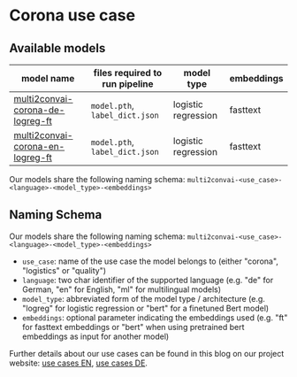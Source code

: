 # Corona use case

## Available models

| model name | files required to run pipeline | model type | embeddings |
|------------|--------------------------------|------------|------------|
| [multi2convai-corona-de-logreg-ft](https://huggingface.co/inovex/multi2convai-corona-de-logreg-ft) | `model.pth`, `label_dict.json` | logistic regression | fasttext |
| [multi2convai-corona-en-logreg-ft](https://huggingface.co/inovex/multi2convai-corona-en-logreg-ft) | `model.pth`, `label_dict.json` | logistic regression | fasttext |


Our models share the following naming schema: `multi2convai-<use_case>-<language>-<model_type>-<embeddings>`

## Naming Schema

Our models share the following naming schema: `multi2convai-<use_case>-<language>-<model_type>-<embeddings>`

- `use_case`: name of the use case the model belongs to (either "corona", "logistics" or "quality")
- `language`: two char identifier of the supported language (e.g. "de" for German, "en" for English, "ml" for multilingual models)
- `model_type`: abbreviated form of the model type / architecture (e.g. "logreg" for logistic regression or "bert" for a finetuned Bert model)
- `embeddings`: optional parameter indicating the embeddings used (e.g. "ft" for fasttext embeddings or "bert" when using pretrained bert embeddings as input for another model)

Further details about our use cases can be found in this blog on our project website: [use cases EN](https://multi2conv.ai/blog/en/use-cases), [use cases DE](https://multi2conv.ai/blog/de/use-cases).
